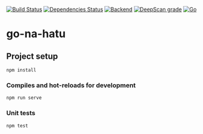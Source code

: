 [![Build Status](https://travis-ci.org/yungvldai/go-na-hatu.svg?branch=master)](https://travis-ci.org/yungvldai/go-na-hatu)
[![Dependencies Status](https://david-dm.org/yungvldai/go-na-hatu.svg)](https://david-dm.org/yungvldai/go-na-hatu)
[![Backend](https://img.shields.io/badge/backend-node.js-lightgrey)](https://github.com/Aksimka/gonahatu)
[![DeepScan grade](https://deepscan.io/api/teams/4985/projects/6791/branches/58529/badge/grade.svg)](https://deepscan.io/dashboard#view=project&tid=4985&pid=6791&bid=58529)
[![Go](https://img.shields.io/badge/%D0%B3%D0%BE%20%D0%BD%D0%B0%20%D1%85%D0%B0%D1%82%D1%83%3F-%D0%B3%D0%BE-blue)](https://gonahatu.ru)

# go-na-hatu

## Project setup
```
npm install
```

### Compiles and hot-reloads for development
```
npm run serve
```

### Unit tests
```
npm test
```
